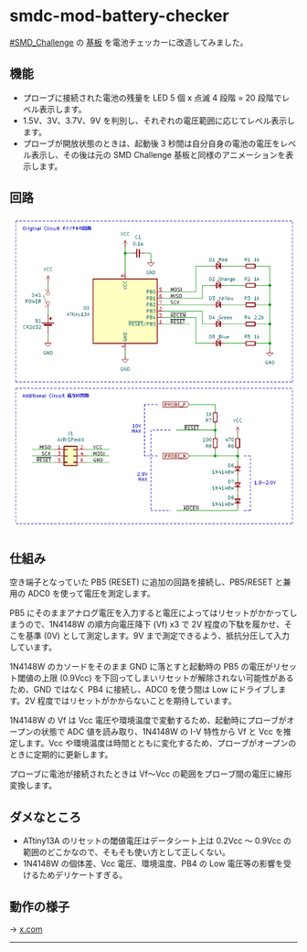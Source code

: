 # smdc-mod-battery-checker

[#SMD_Challenge](https://x.com/search?q=%23SMD_Challenge) の [基板](https://dominotech.blogspot.com/2024/08/smd-challenge-badge.html) を電池チェッカーに改造してみました。

## 機能

- プローブに接続された電池の残量を LED 5 個 x 点滅 4 段階 = 20 段階でレベル表示します。
- 1.5V、3V、3.7V、9V を判別し、それぞれの電圧範囲に応じてレベル表示します。
- プローブが開放状態のときは、起動後 3 秒間は自分自身の電池の電圧をレベル表示し、その後は元の SMD Challenge 基板と同様のアニメーションを表示します。

## 回路

![回路図](images/circuit.png)

## 仕組み

空き端子となっていた PB5 (RESET) に追加の回路を接続し、PB5/RESET と兼用の ADC0 を使って電圧を測定します。

PB5 にそのままアナログ電圧を入力すると電圧によってはリセットがかかってしまうので、1N4148W の順方向電圧降下 (Vf) x3 で 2V 程度の下駄を履かせ、そこを基準 (0V) として測定します。9V まで測定できるよう、抵抗分圧して入力しています。

1N4148W のカソードをそのまま GND に落とすと起動時の PB5 の電圧がリセット閾値の上限 (0.9Vcc) を下回ってしまいリセットが解除されない可能性があるため、GND ではなく PB4 に接続し、ADC0 を使う間は Low にドライブします。2V 程度ではリセットがかからないことを期待しています。

1N4148W の Vf は Vcc 電圧や環境温度で変動するため、起動時にプローブがオープンの状態で ADC 値を読み取り、1N4148W の I-V 特性から Vf と Vcc を推定します。Vcc や環境温度は時間とともに変化するため、プローブがオープンのときに定期的に更新します。

プローブに電池が接続されたときは Vf～Vcc の範囲をプローブ間の電圧に線形変換します。

## ダメなところ

- ATtiny13A のリセットの閾値電圧はデータシート上は 0.2Vcc ～ 0.9Vcc の範囲のどこかなので、そもそも使い方として正しくない。
- 1N4148W の個体差、Vcc 電圧、環境温度、PB4 の Low 電圧等の影響を受けるためデリケートすぎる。

## 動作の様子

→ [x.com](https://twitter.com/shapoco/status/1860731428079857833)

----

